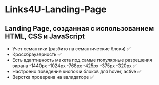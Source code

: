 # Links4U-Landing-Page
## Landing Page, созданная с использованием HTML, CSS и JavaScript
* Учет семантики (разбито на семантические блоки) ✅
* Кроссбраузерность ✅
* Есть адаптивность макета под самые популярные разрешения экрана 
     -1440px 
     -1024px 
     -768px 
     -425px 
     -375px 
     -320px ✅
* Настроено поведение кнопок и блоков для hover, active ✅
* Верстка проверена на валидаторе ✅
